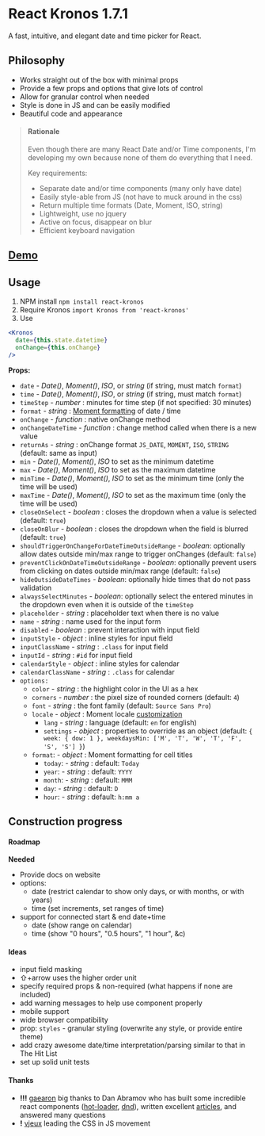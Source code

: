 React Kronos 1.7.1
==================

A fast, intuitive, and elegant date and time picker for React.

## Philosophy

- Works straight out of the box with minimal props
- Provide a few props and options that give lots of control
- Allow for granular control when needed
- Style is done in JS and can be easily modified
- Beautiful code and appearance

> #### Rationale
>
> Even though there are many React Date and/or Time components, I'm developing my own because none of them do everything that I need.
>
> Key requirements:
> - Separate date and/or time components (many only have date)
> - Easily style-able from JS (not have to muck around in the css)
> - Return multiple time formats (Date, Moment, ISO, string)
> - Lightweight, use no jquery
> - Active on focus, disappear on blur
> - Efficient keyboard navigation

## [Demo](http://dubert.github.io/react-kronos)

## Usage

1. NPM install `npm install react-kronos`
2. Require Kronos `import Kronos from 'react-kronos'`
3. Use
```jsx
<Kronos
  date={this.state.datetime}
  onChange={this.onChange}
/>
```

**Props:**
- `date` - *Date()*, *Moment()*, *ISO*, or *string* (if string, must match `format`)
- `time` - *Date()*, *Moment()*, *ISO*, or *string* (if string, must match `format`)
- `timeStep` - *number* : minutes for time step (if not specified: 30 minutes)
- `format` - *string* : [Moment formatting](http://momentjs.com/docs/#/parsing/string-format/) of date / time
- `onChange` - *function* : native onChange method
- `onChangeDateTime` - *function* : change method called when there is a new value
- `returnAs` - *string* : onChange format `JS_DATE`, `MOMENT`, `ISO`, `STRING` (default: same as input)
- `min` - *Date()*, *Moment()*, *ISO* to set as the minimum datetime
- `max` - *Date()*, *Moment()*, *ISO* to set as the maximum datetime
- `minTime` - *Date()*, *Moment()*, *ISO* to set as the minimum time (only the time will be used)
- `maxTime` - *Date()*, *Moment()*, *ISO* to set as the maximum time (only the time will be used)
- `closeOnSelect` - *boolean* : closes the dropdown when a value is selected (default: `true`)
- `closeOnBlur` - *boolean* : closes the dropdown when the field is blurred (default: `true`)
- `shouldTriggerOnChangeForDateTimeOutsideRange` - *boolean*: optionally allow dates outside min/max range to trigger onChanges (default: `false`)
- `preventClickOnDateTimeOutsideRange` - *boolean*: optionally prevent users from clicking on dates outside min/max range (default: `false`)
- `hideOutsideDateTimes` - *boolean*: optionally hide times that do not pass validation
- `alwaysSelectMinutes` - *boolean*: optionally select the entered minutes in the dropdown even when it is outside of the `timeStep`
- `placeholder` - *string* : placeholder text when there is no value
- `name` - *string* : name used for the input form
- `disabled` - *boolean* : prevent interaction with input field
- `inputStyle` - *object* : inline styles for input field
- `inputClassName` - *string* : `.class` for input field
- `inputId` - *string* : `#id` for input field
- `calendarStyle` - *object* : inline styles for calendar
- `calendarClassName` - *string* : `.class` for calendar
- `options:`
  - `color` - *string* : the highlight color in the UI as a hex
  - `corners` - *number* : the pixel size of rounded corners (default: `4`)
  - `font` - *string* : the font family (default: `Source Sans Pro`)
  - `locale` - *object* : Moment locale [customization](http://momentjs.com/docs/#/customization/)
    - `lang` - *string* : language (default: `en` for english)
    - `settings` - *object* : properties to override as an object (default: `{ week: { dow: 1 }, weekdaysMin: ['M', 'T', 'W', 'T', 'F', 'S', 'S'] }`)
  - `format`: - *object* : Moment formatting for cell titles
    - `today`: - *string* : default: `Today`
    - `year`: - *string* : default: `YYYY`
    - `month`: - *string* : default: `MMM`
    - `day`: - *string* : default: `D`
    - `hour`: - *string* : default: `h:mm a`

## Construction progress

#### Roadmap

**Needed**
- Provide docs on website
- options:
  - date (restrict calendar to show only days, or with months, or with years)
  - time (set increments, set ranges of time)
- support for connected start & end date+time
  - date (show range on calendar)
  - time (show "0 hours", "0.5 hours", "1 hour", &c)

#### Ideas

- input field masking
- ⇧+arrow uses the higher order unit
- specify required props & non-required (what happens if none are included)
- add warning messages to help use component properly
- mobile support
- wide browser compatibility
- prop: `styles` - granular styling (overwrite any style, or provide entire theme)
- add crazy awesome date/time interpretation/parsing similar to that in The Hit List
- set up solid unit tests


#### Thanks

- **!!!** [gaearon](https://github.com/gaearon) big thanks to Dan Abramov who has built some incredible react components ([hot-loader](https://github.com/gaearon/react-hot-loader), [dnd](https://github.com/gaearon/react-dnd)), written excellent [articles](https://medium.com/@dan_abramov), and answered many questions
- **!** [vjeux](https://github.com/vjeux) leading the CSS in JS movement
